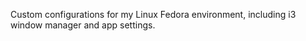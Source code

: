 Custom configurations for my Linux Fedora environment, including i3 window manager and app settings.

